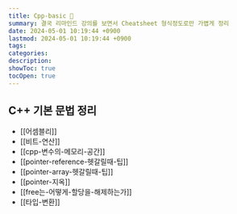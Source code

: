 ```yaml
---
title: Cpp-basic 🐋
summary: 결국 리마인드 강의를 보면서 Cheatsheet 형식정도로만 가볍게 정리
date: 2024-05-01 10:19:44 +0900
lastmod: 2024-05-01 10:19:44 +0900
tags: 
categories: 
description: 
showToc: true
tocOpen: true
---
```


##  C++ 기본 문법 정리

- [[어셈블리]]
- [[비트-연산]]
- [[cpp-변수의-메모리-공간]]
- [[pointer-reference-헷갈릴때-팁]]
- [[pointer-array-헷갈릴때-팁]]
- [[pointer-지옥]]
- [[free는-어떻게-할당을-해제하는가]]
- [[타입-변환]]
